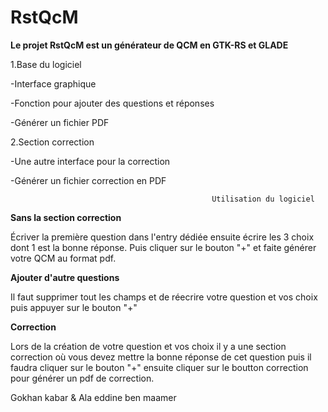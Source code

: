 # RstQcM
**Le projet RstQcM est un générateur de QCM en GTK-RS et GLADE**

1.Base du logiciel

-Interface graphique 

-Fonction pour ajouter des questions et réponses

-Générer un fichier PDF



2.Section correction

-Une autre interface pour la correction

-Générer un fichier correction en PDF


                                                 Utilisation du logiciel
**Sans la section correction**

Écriver la première question dans l'entry dédiée ensuite écrire les 3 choix dont 1 est la bonne réponse.
Puis cliquer sur le bouton "+" et faite générer votre QCM au format pdf.

**Ajouter d'autre questions**

Il faut supprimer tout les champs et de réecrire votre question et vos choix puis appuyer sur le bouton "+"

**Correction**

Lors de la création de votre question et vos choix il y a une section correction où vous devez mettre la bonne réponse de cet question puis il faudra cliquer sur le bouton "+" ensuite cliquer sur le boutton correction pour générer un pdf de correction.



Gokhan kabar & Ala eddine ben maamer
